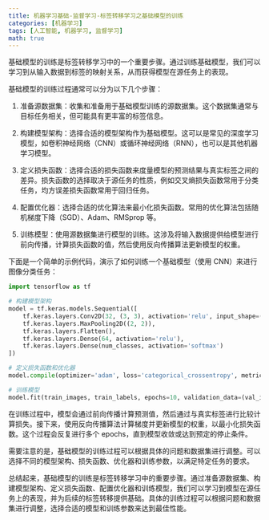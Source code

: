 ```yaml
---
title: 机器学习基础-监督学习-标签转移学习之基础模型的训练
categories: [机器学习]
tags: [人工智能, 机器学习, 监督学习]
math: true
---
```


基础模型的训练是标签转移学习中的一个重要步骤。通过训练基础模型，我们可以学习到从输入数据到标签的映射关系，从而获得模型在源任务上的表现。

基础模型的训练过程通常可以分为以下几个步骤：

1. 准备源数据集：收集和准备用于基础模型训练的源数据集。这个数据集通常与目标任务相关，但可能具有更丰富的标签信息。

2. 构建模型架构：选择合适的模型架构作为基础模型。这可以是常见的深度学习模型，如卷积神经网络（CNN）或循环神经网络（RNN），也可以是其他机器学习模型。

3. 定义损失函数：选择合适的损失函数来度量模型的预测结果与真实标签之间的差异。损失函数的选择取决于源任务的性质，例如交叉熵损失函数常用于分类任务，均方误差损失函数常用于回归任务。

4. 配置优化器：选择合适的优化算法来最小化损失函数。常用的优化算法包括随机梯度下降（SGD）、Adam、RMSprop 等。

5. 训练模型：使用源数据集进行模型的训练。这涉及将输入数据提供给模型进行前向传播，计算损失函数的值，然后使用反向传播算法更新模型的权重。

下面是一个简单的示例代码，演示了如何训练一个基础模型（使用 CNN）来进行图像分类任务：

```python
import tensorflow as tf

# 构建模型架构
model = tf.keras.models.Sequential([
    tf.keras.layers.Conv2D(32, (3, 3), activation='relu', input_shape=(64, 64, 3)),
    tf.keras.layers.MaxPooling2D((2, 2)),
    tf.keras.layers.Flatten(),
    tf.keras.layers.Dense(64, activation='relu'),
    tf.keras.layers.Dense(num_classes, activation='softmax')
])

# 定义损失函数和优化器
model.compile(optimizer='adam', loss='categorical_crossentropy', metrics=['accuracy'])

# 训练模型
model.fit(train_images, train_labels, epochs=10, validation_data=(val_images, val_labels))和val_labels）对模型进行验证。
```

在训练过程中，模型会通过前向传播计算预测值，然后通过与真实标签进行比较计算损失。接下来，使用反向传播算法计算梯度并更新模型的权重，以最小化损失函数。这个过程会反复进行多个 epochs，直到模型收敛或达到预定的停止条件。

需要注意的是，基础模型的训练过程可以根据具体的问题和数据集进行调整。可以选择不同的模型架构、损失函数、优化器和训练参数，以满足特定任务的要求。

总结起来，基础模型的训练是标签转移学习中的重要步骤。通过准备源数据集、构建模型架构、定义损失函数、配置优化器和训练模型，我们可以学习到模型在源任务上的表现，并为后续的标签转移提供基础。具体的训练过程可以根据问题和数据集进行调整，选择合适的模型和训练参数来达到最佳性能。
